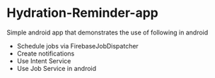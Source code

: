 # Hydration-Reminder-app
Simple android app that demonstrates the use of following in android

* Schedule jobs via FirebaseJobDispatcher
* Create notifications
* Use Intent Service
* Use Job Service in android
